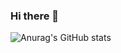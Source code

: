 ### Hi there 👋

![Anurag's GitHub stats](https://github-readme-stats.vercel.app/api?username=CharithKularathna&theme=dark&show_icons=true)

